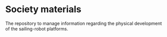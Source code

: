 # Society materials

The repository to manage information regarding the physical development of the sailing-robot platforms.
